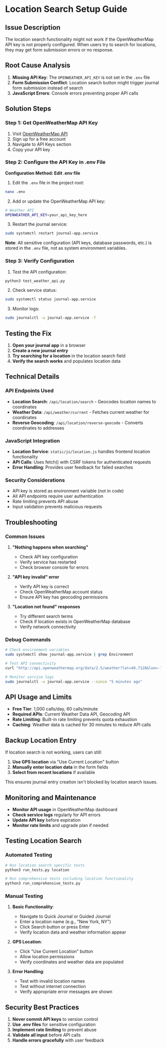 # Location Search Setup Guide

## Issue Description

The location search functionality might not work if the OpenWeatherMap API key is not properly configured. When users try to search for locations, they may get form submission errors or no response.

## Root Cause Analysis

1. **Missing API Key**: The `OPENWEATHER_API_KEY` is not set in the `.env` file
2. **Form Submission Conflict**: Location search button might trigger journal form submission instead of search
3. **JavaScript Errors**: Console errors preventing proper API calls

## Solution Steps

### Step 1: Get OpenWeatherMap API Key

1. Visit [OpenWeatherMap API](https://openweathermap.org/api)
2. Sign up for a free account
3. Navigate to API Keys section
4. Copy your API key

### Step 2: Configure the API Key in .env File

**Configuration Method: Edit .env file**

1. Edit the `.env` file in the project root:
```bash
nano .env
```

2. Add or update the OpenWeatherMap API key:
```bash
# Weather API
OPENWEATHER_API_KEY=your_api_key_here
```

3. Restart the journal service:
```bash
sudo systemctl restart journal-app.service
```

**Note**: All sensitive configuration (API keys, database passwords, etc.) is stored in the `.env` file, not as system environment variables.

### Step 3: Verify Configuration

1. Test the API configuration:
```bash
python3 test_weather_api.py
```

2. Check service status:
```bash
sudo systemctl status journal-app.service
```

3. Monitor logs:
```bash
sudo journalctl -u journal-app.service -f
```

## Testing the Fix

1. **Open your journal app** in a browser
2. **Create a new journal entry**
3. **Try searching for a location** in the location search field
4. **Verify the search works** and populates location data

## Technical Details

### API Endpoints Used
- **Location Search**: `/api/location/search` - Geocodes location names to coordinates
- **Weather Data**: `/api/weather/current` - Fetches current weather for coordinates
- **Reverse Geocoding**: `/api/location/reverse-geocode` - Converts coordinates to addresses

### JavaScript Integration
- **Location Service**: `static/js/location.js` handles frontend location functionality
- **API Calls**: Uses fetch() with CSRF tokens for authenticated requests
- **Error Handling**: Provides user feedback for failed searches

### Security Considerations
- API key is stored as environment variable (not in code)
- All API endpoints require user authentication
- Rate limiting prevents API abuse
- Input validation prevents malicious requests

## Troubleshooting

### Common Issues

1. **"Nothing happens when searching"**
   - Check API key configuration
   - Verify service has restarted
   - Check browser console for errors

2. **"API key invalid" error**
   - Verify API key is correct
   - Check OpenWeatherMap account status
   - Ensure API key has geocoding permissions

3. **"Location not found" responses**
   - Try different search terms
   - Check if location exists in OpenWeatherMap database
   - Verify network connectivity

### Debug Commands

```bash
# Check environment variables
sudo systemctl show journal-app.service | grep Environment

# Test API connectivity
curl "http://api.openweathermap.org/data/2.5/weather?lat=40.7128&lon=-74.0060&appid=YOUR_API_KEY"

# Monitor service logs
sudo journalctl -u journal-app.service --since "5 minutes ago"
```

## API Usage and Limits

- **Free Tier**: 1,000 calls/day, 60 calls/minute
- **Required APIs**: Current Weather Data API, Geocoding API
- **Rate Limiting**: Built-in rate limiting prevents quota exhaustion
- **Caching**: Weather data is cached for 30 minutes to reduce API calls

## Backup Location Entry

If location search is not working, users can still:
1. **Use GPS location** via "Use Current Location" button
2. **Manually enter location data** in the form fields
3. **Select from recent locations** if available

This ensures journal entry creation isn't blocked by location search issues.

## Monitoring and Maintenance

- **Monitor API usage** in OpenWeatherMap dashboard
- **Check service logs** regularly for API errors
- **Update API key** before expiration
- **Monitor rate limits** and upgrade plan if needed

## Testing Location Search

### Automated Testing
```bash
# Run location search specific tests
python3 run_tests.py location

# Run comprehensive tests including location functionality  
python3 run_comprehensive_tests.py
```

### Manual Testing
1. **Basic Functionality**:
   - Navigate to Quick Journal or Guided Journal
   - Enter a location name (e.g., "New York, NY")  
   - Click Search button or press Enter
   - Verify location data and weather information appear

2. **GPS Location**:
   - Click "Use Current Location" button
   - Allow location permissions
   - Verify coordinates and weather data are populated

3. **Error Handling**:
   - Test with invalid location names
   - Test without internet connection
   - Verify appropriate error messages are shown

## Security Best Practices

1. **Never commit API keys** to version control
2. **Use .env files** for sensitive configuration
3. **Implement rate limiting** to prevent abuse
4. **Validate all input** before API calls
5. **Handle errors gracefully** with user feedback